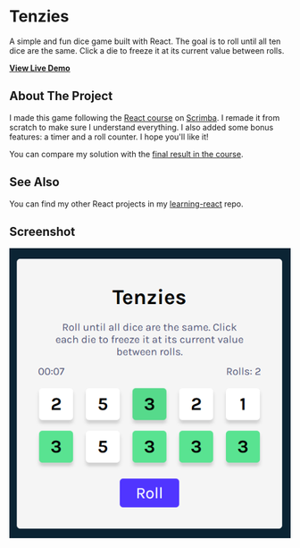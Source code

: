 # Tenzies

A simple and fun dice game built with React. The goal is to roll until all ten dice are the same. Click a die to freeze it at its current value between rolls.

[**View Live Demo**](https://maelkmark.github.io/learning-react/tenzies/)

## About The Project

I made this game following the [React course](https://scrimba.com/learn-react-c0e]) on [Scrimba](https://scrimba.com/home). I remade it from scratch to make sure I understand everything. I also added some bonus features: a timer and a roll counter. I hope you'll like it!

You can compare my solution with the [final result in the course](https://scrimba.com/learn-react-c0e/~04ao).

## See Also

You can find my other React projects in my [learning-react](https://github.com/MaelkMark/learning-react/tree/main) repo.

## Screenshot

[![Screenshot of the app](public/screenshot.png)](https://maelkmark.github.io/learning-react/tenzies/)